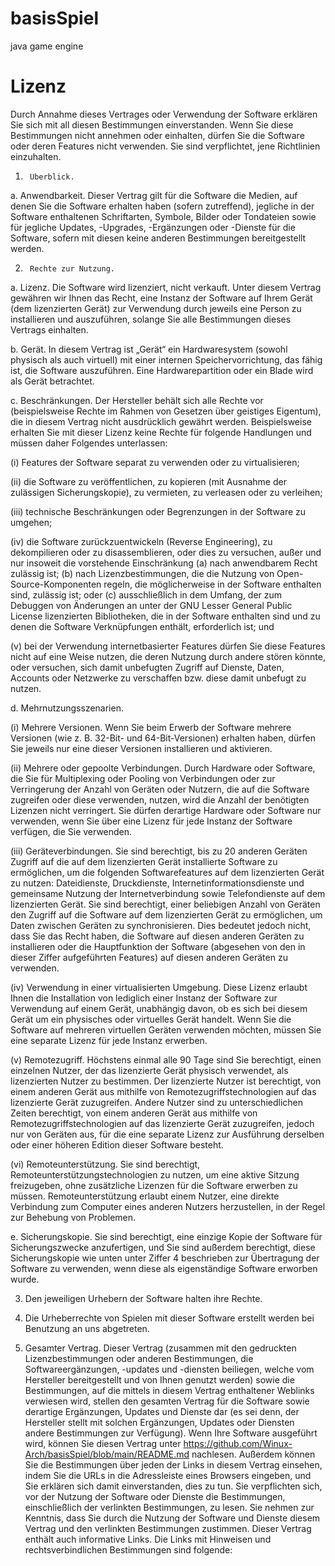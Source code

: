 # basisSpiel
java game engine
# Lizenz
Durch Annahme dieses Vertrages oder Verwendung der Software erklären Sie sich mit all diesen Bestimmungen einverstanden. Wenn Sie diese Bestimmungen nicht annehmen oder einhalten, dürfen Sie die Software oder deren Features nicht verwenden. Sie sind verpflichtet, jene Richtlinien einzuhalten.

1.      Überblick.

a.      Anwendbarkeit. Dieser Vertrag gilt für die Software die Medien, auf denen Sie die Software erhalten haben (sofern zutreffend), jegliche in der Software enthaltenen Schriftarten, Symbole, Bilder oder Tondateien sowie für jegliche Updates, -Upgrades, -Ergänzungen oder -Dienste für die Software, sofern mit diesen keine anderen Bestimmungen bereitgestellt werden.

2.      Rechte zur Nutzung.

a.      Lizenz. Die Software wird lizenziert, nicht verkauft. Unter diesem Vertrag gewähren wir Ihnen das Recht, eine Instanz der Software auf Ihrem Gerät (dem lizenzierten Gerät) zur Verwendung durch jeweils eine Person zu installieren und auszuführen, solange Sie alle Bestimmungen dieses Vertrags einhalten.

b.      Gerät. In diesem Vertrag ist „Gerät“ ein Hardwaresystem (sowohl physisch als auch virtuell) mit einer internen Speichervorrichtung, das fähig ist, die Software auszuführen. Eine Hardwarepartition oder ein Blade wird als Gerät betrachtet.

c.      Beschränkungen. Der Hersteller behält sich alle Rechte vor (beispielsweise Rechte im Rahmen von Gesetzen über geistiges Eigentum), die in diesem Vertrag nicht ausdrücklich gewährt werden. Beispielsweise erhalten Sie mit dieser Lizenz keine Rechte für folgende Handlungen und müssen daher Folgendes unterlassen:

(i)      Features der Software separat zu verwenden oder zu virtualisieren;

(ii)     die Software zu veröffentlichen, zu kopieren (mit Ausnahme der zulässigen Sicherungskopie), zu vermieten, zu verleasen oder zu verleihen;

(iii)     technische Beschränkungen oder Begrenzungen in der Software zu umgehen;

(iv)     die Software zurückzuentwickeln (Reverse Engineering), zu dekompilieren oder zu disassemblieren, oder dies zu versuchen, außer und nur insoweit die vorstehende Einschränkung (a) nach anwendbarem Recht zulässig ist; (b) nach Lizenzbestimmungen, die die Nutzung von Open-Source-Komponenten regeln, die möglicherweise in der Software enthalten sind, zulässig ist; oder (c) ausschließlich in dem Umfang, der zum Debuggen von Änderungen an unter der GNU Lesser General Public License lizenzierten Bibliotheken, die in der Software enthalten sind und zu denen die Software Verknüpfungen enthält, erforderlich ist; und

(v)    bei der Verwendung internetbasierter Features dürfen Sie diese Features nicht auf eine Weise nutzen, die deren Nutzung durch andere stören könnte, oder versuchen, sich damit unbefugten Zugriff auf Dienste, Daten, Accounts oder Netzwerke zu verschaffen bzw. diese damit unbefugt zu nutzen.

d.      Mehrnutzungsszenarien.

(i)      Mehrere Versionen. Wenn Sie beim Erwerb der Software mehrere Versionen (wie z. B. 32-Bit- und 64-Bit-Versionen) erhalten haben, dürfen Sie jeweils nur eine dieser Versionen installieren und aktivieren.

(ii)     Mehrere oder gepoolte Verbindungen. Durch Hardware oder Software, die Sie für Multiplexing oder Pooling von Verbindungen oder zur Verringerung der Anzahl von Geräten oder Nutzern, die auf die Software zugreifen oder diese verwenden, nutzen, wird die Anzahl der benötigten Lizenzen nicht verringert. Sie dürfen derartige Hardware oder Software nur verwenden, wenn Sie über eine Lizenz für jede Instanz der Software verfügen, die Sie verwenden.

(iii)     Geräteverbindungen. Sie sind berechtigt, bis zu 20 anderen Geräten Zugriff auf die auf dem lizenzierten Gerät installierte Software zu ermöglichen, um die folgenden Softwarefeatures auf dem lizenzierten Gerät zu nutzen: Dateidienste, Druckdienste, Internetinformationsdienste und gemeinsame Nutzung der Internetverbindung sowie Telefondienste auf dem lizenzierten Gerät. Sie sind berechtigt, einer beliebigen Anzahl von Geräten den Zugriff auf die Software auf dem lizenzierten Gerät zu ermöglichen, um Daten zwischen Geräten zu synchronisieren. Dies bedeutet jedoch nicht, dass Sie das Recht haben, die Software auf diesen anderen Geräten zu installieren oder die Hauptfunktion der Software (abgesehen von den in dieser Ziffer aufgeführten Features) auf diesen anderen Geräten zu verwenden.

(iv)    Verwendung in einer virtualisierten Umgebung. Diese Lizenz erlaubt Ihnen die Installation von lediglich einer Instanz der Software zur Verwendung auf einem Gerät, unabhängig davon, ob es sich bei diesem Gerät um ein physisches oder virtuelles Gerät handelt. Wenn Sie die Software auf mehreren virtuellen Geräten verwenden möchten, müssen Sie eine separate Lizenz für jede Instanz erwerben.

(v)     Remotezugriff. Höchstens einmal alle 90 Tage sind Sie berechtigt, einen einzelnen Nutzer, der das lizenzierte Gerät physisch verwendet, als lizenzierten Nutzer zu bestimmen. Der lizenzierte Nutzer ist berechtigt, von einem anderen Gerät aus mithilfe von Remotezugriffstechnologien auf das lizenzierte Gerät zuzugreifen. Andere Nutzer sind zu unterschiedlichen Zeiten berechtigt, von einem anderen Gerät aus mithilfe von Remotezugriffstechnologien auf das lizenzierte Gerät zuzugreifen, jedoch nur von Geräten aus, für die eine separate Lizenz zur Ausführung derselben oder einer höheren Edition dieser Software besteht.

(vi)    Remoteunterstützung. Sie sind berechtigt, Remoteunterstützungstechnologien zu nutzen, um eine aktive Sitzung freizugeben, ohne zusätzliche Lizenzen für die Software erwerben zu müssen. Remoteunterstützung erlaubt einem Nutzer, eine direkte Verbindung zum Computer eines anderen Nutzers herzustellen, in der Regel zur Behebung von Problemen.

e.      Sicherungskopie. Sie sind berechtigt, eine einzige Kopie der Software für Sicherungszwecke anzufertigen, und Sie sind außerdem berechtigt, diese Sicherungskopie wie unten unter Ziffer 4 beschrieben zur Übertragung der Software zu verwenden, wenn diese als eigenständige Software erworben wurde.

3. Den jeweiligen Urhebern der Software halten ihre Rechte.

4. Die Urheberrechte von Spielen mit dieser Software erstellt werden bei Benutzung an uns abgetreten.

5.    Gesamter Vertrag. Dieser Vertrag (zusammen mit den gedruckten Lizenzbestimmungen oder anderen Bestimmungen, die Softwareergänzungen, -updates und -diensten beiliegen, welche vom Hersteller bereitgestellt und von Ihnen genutzt werden) sowie die Bestimmungen, auf die mittels in diesem Vertrag enthaltener Weblinks verwiesen wird, stellen den gesamten Vertrag für die Software sowie derartige Ergänzungen, Updates und Dienste dar (es sei denn, der Hersteller stellt mit solchen Ergänzungen, Updates oder Diensten andere Bestimmungen zur Verfügung). Wenn Ihre Software ausgeführt wird, können Sie diesen Vertrag unter https://github.com/Winux-Arch/basisSpiel/blob/main/README.md nachlesen. Außerdem können Sie die Bestimmungen über jeden der Links in diesem Vertrag einsehen, indem Sie die URLs in die Adressleiste eines Browsers eingeben, und Sie erklären sich damit einverstanden, dies zu tun. Sie verpflichten sich, vor der Nutzung der Software oder Dienste die Bestimmungen, einschließlich der verlinkten Bestimmungen, zu lesen. Sie nehmen zur Kenntnis, dass Sie durch die Nutzung der Software und Dienste diesem Vertrag und den verlinkten Bestimmungen zustimmen. Dieser Vertrag enthält auch informative Links. Die Links mit Hinweisen und rechtsverbindlichen Bestimmungen sind folgende:

